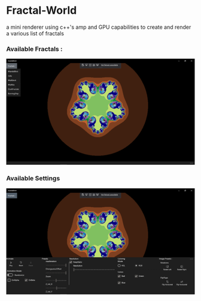 # Fractal-World
a mini renderer using c++'s amp and GPU capabilities to create and render a various list of fractals 

### Available Fractals : 
![External](https://github.com/DemuirGos/Fractal-World/blob/master/ScreenShots/Available%20Fractals.png)
### Available Settings 
![External](https://github.com/DemuirGos/Fractal-World/blob/master/ScreenShots/Available%20Settings.png)
